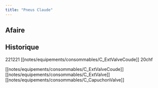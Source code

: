 ```yaml
---
title: "Pneus Claude"
---
```


## Afaire

## Historique
221221 [[notes/equipements/consommables/C_ExtValveCoude]] 20chf

[[notes/equipements/consommables/C_ExtValveCoude]] [[notes/equipements/consommables/C_ExtValve]] [[notes/equipements/consommables/C_CapuchonValve]]
